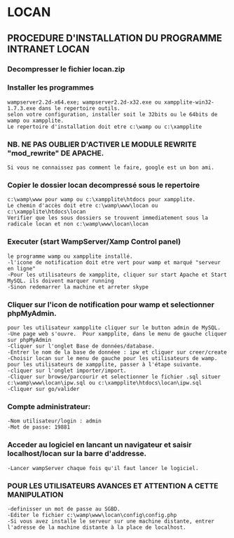 # LOCAN

## PROCEDURE D'INSTALLATION DU PROGRAMME INTRANET LOCAN			

### Decompresser le fichier locan.zip
### Installer les programmes 
	wampserver2.2d-x64.exe; wampserver2.2d-x32.exe ou xampplite-win32-1.7.3.exe dans le repertoire outils.
	selon votre configuration, installer soit le 32bits ou le 64bits de wamp ou xampplite.
	Le repertoire d'installation doit etre c:\wamp ou c:\xampplite

### NB. NE PAS OUBLIER D'ACTIVER LE MODULE REWRITE "mod_rewrite" DE APACHE. 
	Si vous ne connaissez pas comment le faire, google est un bon ami.
	
### Copier le dossier locan decompressé sous le repertoire 
	c:\wamp\www pour wamp ou c:\xampplite\htdocs pour xampplite.
	Le chemin d'accès doit etre c:\wamp\www\locan ou c:\xampplite\htdocs\locan
	Verifier que les sous dossiers se trouvent immediatement sous la radicale locan et non c:\wamp\www\locan\locan

### Executer (start WampServer/Xamp Control panel) 
	le programme wamp ou xampplite installé.
	-l'icone de notification doit etre vert pour wamp et marqué "serveur en ligne"
	-Pour les utilisateurs de xampplite, cliquer sur start Apache et Start MySQL. ils doivent marquer running
	-Sinon redemarrer la machine et arreter skype

### Cliquer sur l'icon de notification pour wamp et selectionner phpMyAdmin. 
	pour les utilisateur xampplite cliquer sur le button admin de MySQL.
	-Une page web s'ouvre.  Pour xampplite, dans le menu de gauche cliquer sur phpMyAdmin
	-Cliquer sur l'onglet Base de données/database.
	-Entrer le nom de la base de donnéee : ipw et cliquer sur creer/create
	-Choisir locan sur le menu de gauche pour les utilisateurs de wamp. pour les utilisateurs de xampplite, passer à l'étape suivante.
	-cliquer sur l'onglet importer/import.
	-Cliquer sur browse/parcourir et selectionner le fichier .sql situer c:\wamp\www\locan\ipw.sql ou c:\xampplite\htdocs\locan\ipw.sql
	-Cliquer sur go/valider

### Compte administrateur:
	-Nom utilisateur/login : admin
	-Mot de passe: 19881
### Acceder au logiciel en lancant un navigateur et saisir localhost/locan sur la barre d'addresse.
	-Lancer wampServer chaque fois qu'il faut lancer le logiciel.
	
### POUR LES UTILISATEURS AVANCES ET ATTENTION A CETTE MANIPULATION
	-definisser un mot de passe au SGBD.
	-Editer le fichier c:\wamp\www\locan\config\config.php
	-Si vous avez installe le serveur sur une machine distante, entrer l'adresse de la machine distante à la place de localhost.
